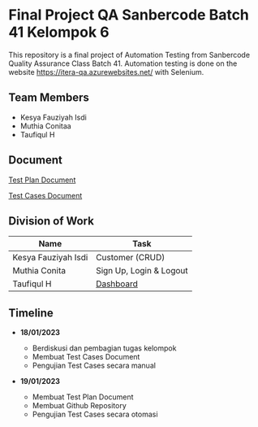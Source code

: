 # Final Project QA Sanbercode Batch 41 Kelompok 6
This repository is a final project of Automation Testing from Sanbercode Quality Assurance Class Batch 41. Automation testing is done on the website https://itera-qa.azurewebsites.net/ with Selenium. 

## Team Members

- Kesya Fauziyah Isdi
- Muthia Conitaa
- Taufiqul H

## Document
[Test Plan Document](https://docs.google.com/document/d/1Wrb3R2LwEh5AY4iNNt-jMxULKkMgYPoB9xvLCuwgDX0/edit?usp=sharing)

[Test Cases Document](https://docs.google.com/spreadsheets/d/1kkCuCu9bQLWds3RwbEDezLySwvYAGAQpg283yjwGWp0/edit?usp=share_link)

## Division of Work

| Name                | Task                      |
| ------------------- | ------------------------- |
| Kesya Fauziyah Isdi | Customer (CRUD)           |
| Muthia Conita       | Sign Up, Login & Logout   |
| Taufiqul H          | [Dashboard](https://github.com/muthiacn/SanbercodeQA-Kelompok6/tree/Dashboard)                 | 

## Timeline

- **18/01/2023**
    - Berdiskusi dan pembagian tugas kelompok
    - Membuat Test Cases Document
    - Pengujian Test Cases secara manual
  
 - **19/01/2023**
    - Membuat Test Plan Document
    - Membuat Github Repository
    - Pengujian Test Cases secara otomasi
  

